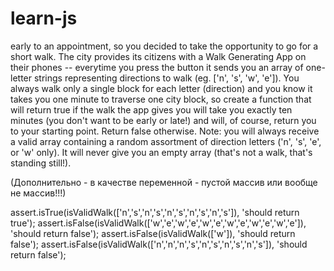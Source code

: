 # learn-js
early to an appointment, so you decided to take the opportunity to go for a short walk. The city provides its citizens with a Walk Generating App on their phones -- everytime you press the button it sends you an array of one-letter strings representing directions to walk (eg. ['n', 's', 'w', 'e']). You always walk only a single block for each letter (direction) and you know it takes you one minute to traverse one city block, so create a function that will return true if the walk the app gives you will take you exactly ten minutes (you don't want to be early or late!) and will, of course, return you to your starting point. Return false otherwise.
Note: you will always receive a valid array containing a random assortment of direction letters ('n', 's', 'e', or 'w' only). It will never give you an empty array (that's not a walk, that's standing still!).

(Дополнительно - в качестве переменной - пустой массив или вообще не массив!!!)

 assert.isTrue(isValidWalk(['n','s','n','s','n','s','n','s','n','s']), 'should return true');
    assert.isFalse(isValidWalk(['w','e','w','e','w','e','w','e','w','e','w','e']), 'should return false');
    assert.isFalse(isValidWalk(['w']), 'should return false');
    assert.isFalse(isValidWalk(['n','n','n','s','n','s','n','s','n','s']), 'should return false');
